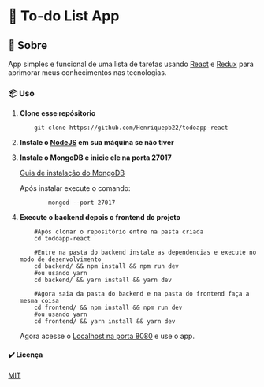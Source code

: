 # :bookmark_tabs: To-do List App

## :pencil: Sobre

App simples e funcional de uma lista de tarefas usando [React](https://pt-br.reactjs.org/) e [Redux](https://redux.js.org/) para aprimorar meus conhecimentos nas tecnologias.

### :package: Uso

1. **Clone esse repósitorio**

    ```shell
        git clone https://github.com/Henriquepb22/todoapp-react
    ```

2. **Instale o [NodeJS](https://nodejs.org/en/) em sua máquina se não tiver**

3. **Instale o MongoDB e inicie ele na porta 27017**

    [Guia de instalação do MongoDB](https://docs.mongodb.com/guides/server/install/)

    Após instalar execute o comando:

    ```shell
            mongod --port 27017
    ```

4. **Execute o backend depois o frontend do projeto**

    ```shell
        #Após clonar o repositório entre na pasta criada
        cd todoapp-react

        #Entre na pasta do backend instale as dependencias e execute no modo de desenvolvimento
        cd backend/ && npm install && npm run dev
        #ou usando yarn
        cd backend/ && yarn install && yarn dev

        #Agora saia da pasta do backend e na pasta do frontend faça a mesma coisa
        cd frontend/ && npm install && npm run dev
        #ou usando yarn
        cd frontend/ && yarn install && yarn dev
    ```

    Agora acesse o [Localhost na porta 8080](https://localhost:8080/) e use o app.

#### :heavy_check_mark: Licença

[MIT](https://github.com/Henriquepb22/todoapp-react/blob/master/LICENSE)

